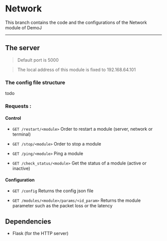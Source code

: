 # Network

This branch contains the code and the configurations of the Network module of DemoJ

----


## The server

> Default port is 5000

> The local address of this module is fixed to 192.168.64.101 

### The config file structure

todo


### Requests :

#### Control

- ```GET /restart/<module>``` Order to restart a module (server, network or terminal)

- ```GET /stop/<module>``` Order to stop a module

- ```GET /ping/<module>``` Ping a module

- ```GET /check_status/<module>``` Get the status of a module (active or inactive)

#### Configuration

- ```GET /config``` Returns the config json file

- ```GET /modules/<module>/params/<id_param>``` Returns the module parameter such as the packet loss or the latency


## Dependencies 

- Flask (for the HTTP server)